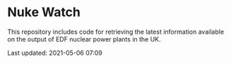# Nuke Watch

This repository includes code for retrieving the latest information available on the output of EDF nuclear power plants in the UK.

Last updated: 2021-05-06 07:09